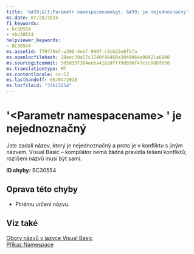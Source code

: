 ```yaml
---
title: '&#39;&lt;Parametr namespacename&gt; &#39; je nejednoznačný'
ms.date: 07/20/2015
f1_keywords:
- bc30554
- vbc30554
helpviewer_keywords:
- BC30554
ms.assetid: f79778e7-a300-4eef-999f-c5cb22e0fbfa
ms.openlocfilehash: 28eec39a57c1740f96468a3049064a98421a6840
ms.sourcegitcommit: 3d5d33f384eeba41b2dff79d096f47ccc8d8f03d
ms.translationtype: MT
ms.contentlocale: cs-CZ
ms.lasthandoff: 05/04/2018
ms.locfileid: "33613254"
---
```

# <a name="39ltnamespacenamegt39-is-ambiguous"></a>&#39;&lt;Parametr namespacename&gt; &#39; je nejednoznačný
Jste zadali název, který je nejednoznačný a proto je v konfliktu s jiným názvem. Visual Basic – kompilátor nemá žádná pravidla řešení konfliktů; rozlišení názvů musí být sami.  
  
 **ID chyby:** BC30554  
  
## <a name="to-correct-this-error"></a>Oprava této chyby  
  
-   Plnému určení názvu.  
  
## <a name="see-also"></a>Viz také  
 [Obory názvů v jazyce Visual Basic](../../visual-basic/programming-guide/program-structure/namespaces.md)  
 [Příkaz Namespace](../../visual-basic/language-reference/statements/namespace-statement.md)
